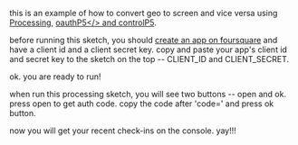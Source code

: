 this is an example of how to convert geo to screen and vice versa using <a href="http://processing.org/" target="_blank">Processing</a>, <a href="http://nytlabs.com/oauthp5/" target="_blank">oauthP5</> and <a href="http://www.sojamo.de/libraries/controlP5/" target="_blank">controlP5</a>.

before running this sketch, you should <a href="https://foursquare.com/developers/register" target="_blank">create an app on foursquare</a> and have a client id and a client secret key.
copy and paste your app's client id and secret key to the sketch on the top -- CLIENT_ID and CLIENT_SECRET.

ok. you are ready to run!

when run this processing sketch, you will see two buttons -- open and ok.
press open to get auth code. copy the code after 'code=' and press ok button.

now you will get your recent check-ins on the console. yay!!!
